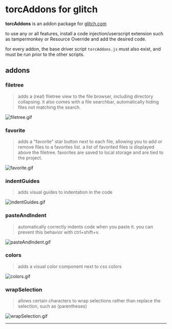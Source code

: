 # torcAddons for glitch

**torcAddons** is an addon package for [glitch.com](https://glitch.com)

to use any or all features, install a code injection/userscript extension such as tampermonkey or Resource Override and add the desired code.

for every addon, the base driver script `torcAddons.js` must also exist, and must be run prior to the other scripts.

## addons

### filetree
> adds a (real) filetree view to the file browser, including directory collapsing.
> it also comes with a file searchbar, automatically hiding files not matching the search.

![filetree.gif](https://i.imgur.com/EOI9RxD.gif)

### favorite
> adds a "favorite" star button next to each file, allowing you to add or remove files to a favorites list.
> a list of favorited files is displayed above the filetree. favorites are saved to local storage and are tied to the project.

![favorite.gif](https://i.imgur.com/Kuay9F7.gif)

### indentGuides
> adds visual guides to indentation in the code

![indentGuides.gif](https://i.imgur.com/mrkwd58.gif)

### pasteAndIndent
> automatically correctly indents code when you paste it. you can prevent this behavior with ctrl+shift+v.

![pasteAndIndent.gif](https://i.imgur.com/jSY5jI9.gif)

### colors
> adds a visual color component next to css colors

![colors.gif](https://i.imgur.com/GojAx2g.gif)


### wrapSelection
> allows certain characters to wrap selections rather than replace the selection, such as (parentheses)

![wrapSelection.gif](https://i.imgur.com/DNTErVJ.gif)

------